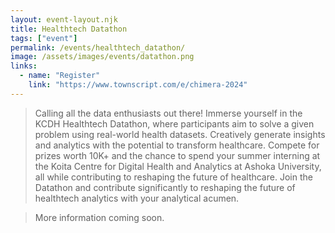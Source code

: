 ```yaml
---
layout: event-layout.njk
title: Healthtech Datathon
tags: ["event"]
permalink: /events/healthtech_datathon/
image: /assets/images/events/datathon.png
links:
  - name: "Register"
    link: "https://www.townscript.com/e/chimera-2024"
---
```


> Calling all the data enthusiasts out there! Immerse yourself in the KCDH Healthtech Datathon, where participants aim to solve a given problem using real-world health datasets. Creatively generate insights and analytics with the potential to transform healthcare. Compete for prizes worth 10K+ and the chance to spend your summer interning at the Koita Centre for Digital Health and Analytics at Ashoka University, all while contributing to reshaping the future of healthcare. Join the Datathon and contribute significantly to reshaping the future of healthtech analytics with your analytical acumen.

> More information coming soon.
